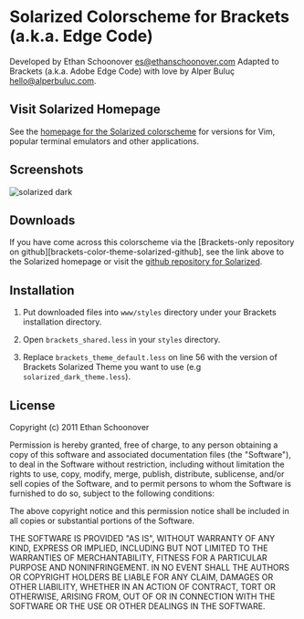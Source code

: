 Solarized Colorscheme for Brackets (a.k.a. Edge Code)
======================================================

Developed by Ethan Schoonover <es@ethanschoonover.com>
Adapted to Brackets (a.k.a. Adobe Edge Code) with love by Alper Buluç <hello@alperbuluc.com>.

Visit Solarized Homepage
------------------------

See the [homepage for the Solarized colorscheme][solarized] for versions for 
Vim, popular terminal emulators and other applications.


Screenshots
-----------

![solarized dark](https://github.com/altercation/solarized/raw/master/img/solarized-vim.png)


Downloads
---------

If you have come across this colorscheme via the [Brackets-only repository on github][brackets-color-theme-solarized-github], see the link above to the Solarized homepage or
visit the [github repository for Solarized][solarized-github].

[solarized]: http://ethanschoonover.com/solarized
[solarized-github]: https://github.com/altercation/solarized
[solarized-brackets-github]: https://github.com/negativefix/brackets-color-theme-solarized


Installation
------------
1. Put downloaded files into `www/styles` directory under your Brackets installation directory.

2. Open `brackets_shared.less` in your `styles` directory.

3. Replace `brackets_theme_default.less` on line 56 with the version of Brackets Solarized Theme you want to use (e.g `solarized_dark_theme.less`).



License
-------
Copyright (c) 2011 Ethan Schoonover

Permission is hereby granted, free of charge, to any person obtaining a copy
of this software and associated documentation files (the "Software"), to deal
in the Software without restriction, including without limitation the rights
to use, copy, modify, merge, publish, distribute, sublicense, and/or sell
copies of the Software, and to permit persons to whom the Software is
furnished to do so, subject to the following conditions:

The above copyright notice and this permission notice shall be included in
all copies or substantial portions of the Software.

THE SOFTWARE IS PROVIDED "AS IS", WITHOUT WARRANTY OF ANY KIND, EXPRESS OR
IMPLIED, INCLUDING BUT NOT LIMITED TO THE WARRANTIES OF MERCHANTABILITY,
FITNESS FOR A PARTICULAR PURPOSE AND NONINFRINGEMENT. IN NO EVENT SHALL THE
AUTHORS OR COPYRIGHT HOLDERS BE LIABLE FOR ANY CLAIM, DAMAGES OR OTHER
LIABILITY, WHETHER IN AN ACTION OF CONTRACT, TORT OR OTHERWISE, ARISING FROM,
OUT OF OR IN CONNECTION WITH THE SOFTWARE OR THE USE OR OTHER DEALINGS IN
THE SOFTWARE.
